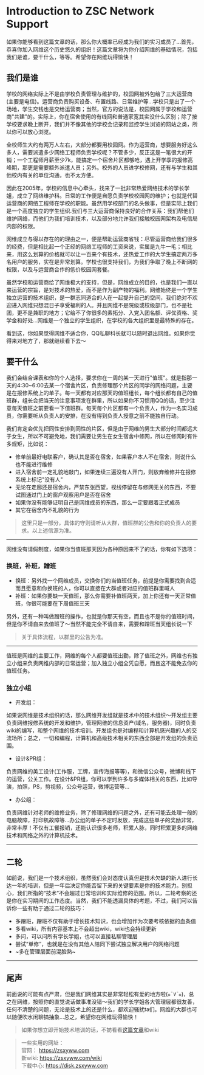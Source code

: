 # Introduction to ZSC Network Support
如果你能够看到这篇文章的话，那么你大概率已经成为我们的实习成员了...首先，恭喜你加入网维这个历史悠久的组织！这篇文章将为你介绍网维的基础情况，包括我们是谁，要干什么，等等。希望你在网维玩得愉快！
## 我们是谁
学校的网络实际上不是由学校负责管理与维护的，校园网被外包给了三大运营商(主要是电信)。运营商负责购买设备、布置线路、日常维护等...学校只是出了一个场地，学生交钱也是交给运营商；当然，官方的说法是，校园网属于学校和运营商"共建"的。实际上，你在宿舍使用的有线网和普通家宽其实没什么区别；除了按学校要求晚上断开，我们并不像其他的学校会记录和监控学生浏览的网站之类，所以你可以放心浏览。

全校师生大约有两万人左右，大部分都要用校园网。作为运营商，想要服务好这么多人，需要派遣多少网络工程师负责学校呢？不管多少，反正这是一笔很大的开销；一个工程师月薪至少7k，能搞定一个宿舍片区都够呛，遇上开学季的报修高峰期，那更是需要额外派遣人员；另外。校外的人员进学校修网，还有与学生和其他校内有关的单位沟通，也不太方便。

因此在2005年，学校的信息中心牵头，找来了一批非常热爱网络技术的学长学姐，成立了网络维护科。日常的工作便是自愿负责学校校园网的维护；也就是代替运营商的网络工程师在学校的职能。虽然用学校部门的名头做事，但是实际上我们是一个高度独立的学生组织.我们与三大运营商保持良好的合作关系：我们帮他们维护网络，而他们为我们培训技术，以及部分地允许我们接触校园网架构及电信局内部的权限。

网维成立与得以存在的的理由之一，便是帮助运营商省钱：尽管运营商给我们很多的经费，但是相比起一个正经的网络工程师的工资来说，实属是九牛一毛；相比来，用这么划算的价格就可以让一百来个有技术，还热爱工作的大学生搞定两万多名用户的服务，实在是非常划算。学校也很支持我们，为我们争取了晚上不断网的权限，以及与运营商合作的低价校园网套餐。

虽然学校和运营商给了网维极大的支持，但是，网维成立的目的，也是我们一直以来运营的宗旨，是对技术的热爱，而不是作为副产物的福利。网维始终是一个学生独立运营的技术组织，是一群志同道合的人在一起提升自己的空间，我们绝对不欢迎进入网维只想混日子享受福利的人。并且网维不是院级或校级部门，也不是社团，更不是兼职的地方；它给不了你很多的素拓分、入党入团名额、评优资格、奖学金和好处...网维是一个独立的学生组织，在学校的各大组织里是最特殊的存在。

看到这，你如果觉得网维不适合你，QQ私聊科长就可以随时退出网维。如果你觉得来对地方了，那就继续看下去～
## 要干什么
我们会结合课表和你的个人选择，要求你在一周的某一天进行"值班"。就是指那一天的4:30~6:00去某一个宿舍片区，负责修理那个片区的同学的网络问题，主要是在报修系统上的单子。每一天都有对应那天的值班组长，每个组长都有自己的值班群，组长会把当天的注意事项发在群里，所以如果你不习惯用QQ的话，至少注意每天值班之前要看一下值班群。每天每个片区都有一个负责人，作为一名实习成员，你需要听从负责人的安排，在没有得到负责人授意之前不能独自行动。

我们肯定会优先把同性安排到同性的片区，但是由于网维的男生大部分时间都远大于女生，所以不可避免地，我们需要让男生在女生宿舍中修网，所以在修网时有许多规矩，比如说：

- 修单前最好电联客户，确认其是否在宿舍，如果客户本人不在宿舍，则说什么也不能进行维修
- 进入宿舍前一定礼貌地敲门，如果连续三遍没有人开门，则放弃维修并在报修系统上标记"没有人"
- 无论在走廊还是宿舍内，严禁东张西望，视线停留在与修网无关的东西，不要试图通过门上的窗户观察用户是否在宿舍
- 如果你没有能够证明自己是网维成员的东西，那么一定要跟着正式成员
- 其它在宿舍内不礼貌的行为

> 这里只是一部分，具体的守则请听从大群，值班群的公告和你的负责人的要求。以上述信源为准。

---
网维没有请假制度，如果你当值班那天因为各种原因来不了的话，你有如下选项：

### 换班，补班，蹭班
- 换班：另外找一个网维成员，交换你们的当值班任务，前提是你需要找到合适而且愿意和你换班的人，你可以直接在大群或者对应的值班群里喊人
- 补班：如果你要缺一天值班，那么你需要补值班两天，加上你还有一天正常值班，你很可能要在下周值班三天

另外，还有一种叫做蹭班的操作，也就是你那天有空，而且也不是你的值班时间，但是你不请自来去值班了～当然不能完全不请自来，需要和蹭班当天组长说一下

> 关于具体流程，以群里的公告为准。
---
值班是网维的主要工作，网维的每个人都要值班出勤，除了值班之外，网维也有独立小组来负责网维内部的日常运营；加入独立小组全凭自愿，而且这不能免去你的值班任务。
### 独立小组
- 开发组：

如果说网维是技术组织的话，那么网维开发组就是技术中的技术组织～开发组主要负责网维报修系统的开发和维护，管理网维的信息资产(域名，服务器)，同时负责wiki的编写，和整个网维的技术培训。开发组也是对编程和计算机感兴趣的人的交流场所；总之，一切和编程，计算机和高级技术相关的东西全部是开发组的负责范围。

- 设计&PR组：

负责网维的美工设计(工作服，工牌，宣传海报等等)，和微信公众号，微博和线下的运营，公关工作。在设计&PR组，你可以学到许多与多媒体相关的东西，比如导演，拍照，PS，剪视频，公众号运营，微博运营等...

- 办公组：

负责网维针对老师的维修业务，除了修理网络的问题之外，还有可能去处理一般的电脑故障，打印机故障等...办公组的单子不定时发放，完成这些单子的奖励非常，非常丰厚！不仅有工餐报销，还能认识很多老师，积累人脉，同时积累更多的网络技术和网络之外的计算机技术。

---
## 二轮
如前说，我们是一个技术组织，虽然我们会对态度认真但是技术欠缺的新人进行长达一年的培训，但是一年后决定你能否留下来的关键要素是你的技术能力。别担心，我们所指的“技术”不会超过日常培训和实际维修的范围。所以，二轮考察的还是你在实习期间的工作态度。当然，我们不能透漏具体的考题，不过，我们可以告诉你一些有助于通过二轮的技巧：

- 多蹭班，蹭班不仅有助于增长技术知识，也会增加作为次要考核依据的血条值
- 多看wiki，所有内容基本上不会超出wiki，wiki也会持续更新
- 多问，可以问所有学长学姐，也可以直接私聊管理层
- 尝试“单修”，也就是在没有其他人陪同下尝试独立解决用户的网络问题
- ~多在管理层面前混脸熟~  
---
## 尾声
前面说的可能有点严肃，但是我们网维其实是非常轻松有爱的地方啦(๑¯∀¯๑)，总之在网维，按照你的直觉说话做事准没错～我们的学长学姐各大管理层都很友善，任何不清楚的问题，无论是技术上的还是什么，都欢迎骚扰ta们。网维的大群也可以随便吹水闲聊搞抽象...总之，希望你在网维玩得愉快！

> 如果你想立即开始技术培训的话，不妨看看[这篇文章](/blog/2024/09/27/给纯新手的网维快速入门指南)和wiki


> 一些实用的网址：  
> 官网： https://zsxyww.com  
> 新wiki: https://zsxyww.com/wiki  
> 下载中心: https://disk.zsxyww.com

